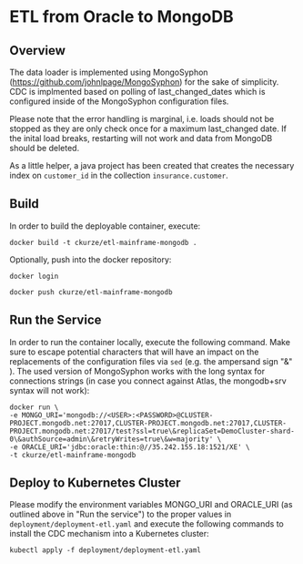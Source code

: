 # ETL from Oracle to MongoDB

## Overview
The data loader is implemented using MongoSyphon (https://github.com/johnlpage/MongoSyphon) for the sake of simplicity. CDC is implmented based on polling of last_changed_dates which is configured inside of the MongoSyphon configuration files.

Please note that the error handling is marginal, i.e. loads should not be stopped as they are only check once for a maximum last_changed date. If the inital load breaks, restarting will not work and data from MongoDB should be deleted.

As a little helper, a java project has been created that creates the necessary index on `customer_id` in the collection `insurance.customer`.

## Build
In order to build the deployable container, execute:
```
docker build -t ckurze/etl-mainframe-mongodb .
```

Optionally, push into the docker repository:
```
docker login

docker push ckurze/etl-mainframe-mongodb
```

## Run the Service

In order to run the container locally, execute the following command. Make sure to escape potential characters that will have an impact on the replacements of the configuration files via `sed` (e.g. the ampersand sign "&" ). The used version of MongoSyphon works with the long syntax for connections strings (in case you connect against Atlas, the mongodb+srv syntax will not work):
```
docker run \
-e MONGO_URI='mongodb://<USER>:<PASSWORD>@CLUSTER-PROJECT.mongodb.net:27017,CLUSTER-PROJECT.mongodb.net:27017,CLUSTER-PROJECT.mongodb.net:27017/test?ssl=true\&replicaSet=DemoCluster-shard-0\&authSource=admin\&retryWrites=true\&w=majority' \
-e ORACLE_URI='jdbc:oracle:thin:@//35.242.155.18:1521/XE' \
-t ckurze/etl-mainframe-mongodb
```

## Deploy to Kubernetes Cluster

Please modify the environment variables MONGO_URI and ORACLE_URI (as outlined above in "Run the service") to the proper values in `deployment/deployment-etl.yaml` and execute the following commands to install the CDC mechanism into a Kubernetes cluster:

```
kubectl apply -f deployment/deployment-etl.yaml
```
